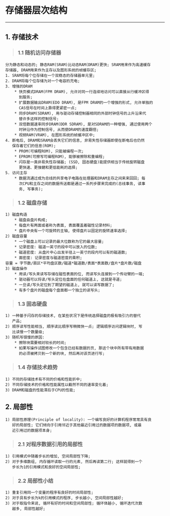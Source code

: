 # **存储器层次结构**
***


## **1. 存储技术**
> ### **1.1 随机访问存储器**
    分为静态和动态的; 静态RAM(SRAM)比动态RAM(DRAM)更快; SRAM用来作为高速缓存
    存储器, DRAM用来作为主存以及图形系统的帧缓存区;
    1. SRAM将每个位存储在一个双稳态的存储器单元里;
    2. DRAM将每个位存储为对一个电容的充电;
    3. 增强的DRAM
        * 快页模式DRAM(FPM DRAM), 允许对同一行连续地访问可以直接从行缓冲区得
          到服务;
        * 扩展数据输出DRAM(EDO DRAM), 是FPM DRAM的一个增强的形式, 允许单独的
          CAS信号在时间上靠得更紧密一点;
        * 同步DRAM(SDRAM), 用与驱动存储控制器相同的外部时钟信号的上升沿来代
          替许多这样的控制信号;
        * 双倍数据速率同步DRAM(DDR SDRAM), 是对SDRAM的一种增强, 通过使用两个
          时钟沿作为控制信号, 从而使DRAM的速度翻倍;
        * 视频RAM(VRAM), 在图形系统的帧缓冲区中;
    4. 断电后, DRAM和SRAM会丢失它们的信息, 非易失性存储器即使在断电后也仍然
       保存着它们的信息(ROM);
        * PROM(可编程ROM), 只能被编程一次;
        * EPROM(可擦写可编程ROM), 能够被擦除和重编程;
        * 闪存是一类非易失性存储器; (SSD, 固态硬盘)能提供相当于传统旋转磁盘
          更快速、更强健和更低能耗的选择;
    5. 访问主存
        * 数据流通过成为总线的共享电子电路在处理器和DRAM主存之间来来回回; 每
          次CPU和主存之间的数据传送都是通过一系列步骤来完成的(总线事务, 读事
          务, 写事务);

> ### **1.2 磁盘存储**
    1) 磁盘构造
        * 磁盘由盘片构成;
        * 每盘片有两面或者称为表面, 表面覆盖着磁性记录材料;
        * 盘片中央有一个可旋转的主轴, 使得盘片以固定的旋转速率选择;
    2) 磁盘容量
        * 一个磁盘上可以记录的最大位数称为它的最大容量;
        * 记录密度: 磁道一英寸的段中可以放入的位数;
        * 磁道密度: 从盘片中心出发半径上一英寸的段内可以有的磁道数;
        * 面密度: 记录密度与磁道密度的乘积;
    容量 = 字节数/扇区*平均盘区数/磁道*磁道数/表面*表面数/盘片*盘片数/磁盘
    3) 磁盘操作
        * 用读/写头来读写存储在磁性表面的位, 而读写头连接到一个传动臂的一端;
        * 驱动器可以将读/写头定位在盘面的任何磁道上, 这就是寻道;
        * 一旦读/写头定位到了期望的磁道上, 就可以读写数据了;
        * 有多个盘片的磁盘每个盘面都一个独立的读写头;

> ### **1.3 固态硬盘**
    1) 一种基于闪存的存储技术, 在某些状况下是传统选择磁盘的极有吸引力的替代
       产品;
    2) 顺序读写性能相当, 顺序读比顺序写稍微快一点; 逻辑顺序访问逻辑块时, 写
       比读慢一个数量级;
    3) 随机写很慢的原因:
        * 擦除块需要相对较长的时间;
        * 如果写操作试图修改一个包含已经有数据的页, 那这个块中所有带有用数据
          的必须被拷贝到一个新的块, 然后再对该页进行写;

> ### **1.4 存储技术趋势**
    1) 不同的存储技术有不同的价格和性能折中;
    2) 不同存储技术的价格和性能属性以截然不同的速率变化着;
    3) DRAM和磁盘的性能滞后于CPU的性能;


## **2. 局部性**
    1) 局部性原理(Principle of locality): 一个编写良好的计算机程序常常具有良
       好的局部性; 它们倾向于引用邻近于其他最近引用过的数据项的数据项, 或最
       近引用过的数据项本身;
> ### **2.1 对程序数据引用的局部性**
    1) 引用模式中随着步长的增加, 空间局部性下降;
    2) 对于多维数组, 内存循环读取一行的元素, 然后再读第二行; 这样就得到一个
       步长为1的引用模式和良好的空间局部性;

> ### **2.2 局部性小结**
    1) 重复引用同一个变量的程序有良好的时间局部性;
    2) 对于具有步长为k的引用模式的程序, 步长越小, 空间局部性越好;
    3) 对于取指令来说, 循环有好的时间和空间局部性; 循环体越小, 循环迭代次数
       越多, 局部性越好;
